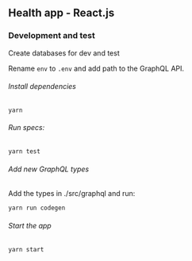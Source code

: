 ## Health app - React.js

### Development and test

Create databases for dev and test

Rename `env` to `.env` and add path to the GraphQL API.

###### Install dependencies

```
yarn
```

###### Run specs:

```
yarn test
```

###### Add new GraphQL types

Add the types in ./src/graphql and run:

```
yarn run codegen
```

###### Start the app

```
yarn start
```

